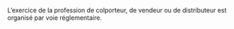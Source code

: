 L’exercice de la profession de colporteur, de vendeur ou de distributeur est organisé par voie réglementaire.